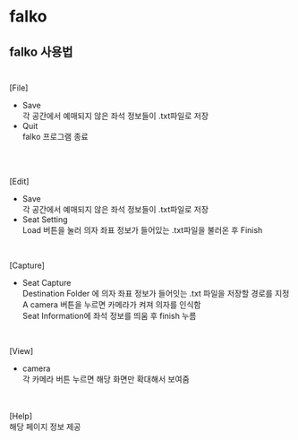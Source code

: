 # falko


falko 사용법<br/><br/>
-------------
[File]<br/>
  - Save<br/>
   각 공간에서 예매되지 않은 좌석 정보들이 .txt파일로 저장<br/>
  - Quit<br/>
   falko 프로그램 종료<br/> <br/>
 <br/>

 
[Edit]<br/>
  - Save<br/>
   각 공간에서 예매되지 않은 좌석 정보들이 .txt파일로 저장<br/>
  - Seat Setting<br/>
   Load 버튼을 눌러 의자 좌표 정보가 들어있는 .txt파일을 불러온 후 Finish <br/>
<br/>

[Capture]<br/>
  - Seat Capture <br/>
   Destination Folder 에 의자 좌표 정보가 들어잇는 .txt 파일을 저장할 경로를 지정<br/>
   A camera 버튼을 누르면 카메라가 켜져 의자를 인식함<br/>
   Seat Information에 좌석 정보를 띄움 후 finish 누름<br/>
<br/>
  
[View]<br/>
  - camera <br/>
    각 카메라 버튼 누르면 해당 화면만 확대해서 보여줌 <br/><br/>
<br/>
[Help]<br/>
  해당 페이지 정보 제공<br/>
